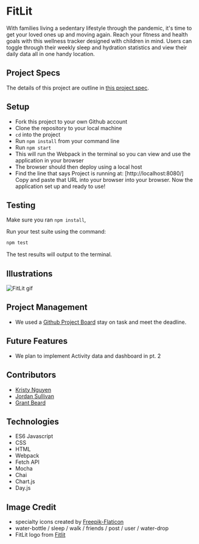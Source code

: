 # FitLit

With families living a sedentary lifestyle through the pandemic, it's time to get your loved ones up and moving again.
Reach your fitness and health goals with this wellness tracker designed with children in mind. Users can toggle through their weekly sleep and hydration statistics and view their daily data all in one handy location.

## Project Specs

The details of this project are outline in [this project spec](http://frontend.turing.io/projects/fitlit.html).

## Setup

- Fork this project to your own Github account
- Clone the repository to your local machine
- `cd` into the project
- Run `npm install` from your command line
- Run `npm start`
- This will run the Webpack in the terminal so you can view and use the application in your browser
- The browser should then deploy using a local host
- Find the line that says Project is running at: [http://localhost:8080/] Copy and paste that URL into your browser into your browser. Now the application set up and ready to use!

## Testing

Make sure you ran `npm install`,

Run your test suite using the command:

```bash
npm test
```

The test results will output to the terminal.

## Illustrations

![FitLit gif](https://media.giphy.com/media/kiAPxM21iJUPXojx50/giphy.gif)

## Project Management

- We used a [Github Project Board](https://github.com/kpn678/fitlit/projects/1) stay on task and meet the deadline.

## Future Features

- We plan to implement Activity data and dashboard in pt. 2

## Contributors

- [Kristy Nguyen](https://github.com/kpn678)
- [Jordan Sullivan](https://github.com/jordan-sullivan)
- [Grant Beard](https://github.com/GrantXBeard)

## Technologies

- ES6 Javascript
- CSS
- HTML
- Webpack
- Fetch API
- Mocha
- Chai
- Chart.js
- Day.js

## Image Credit

- specialty icons created by [Freepik-Flaticon](https://www.flaticon.com/authors/freepik)
- water-bottle / sleep / walk / friends / post / user / water-drop
- FitLit logo from [Fitlit](https://www.fitlitters.com/)
